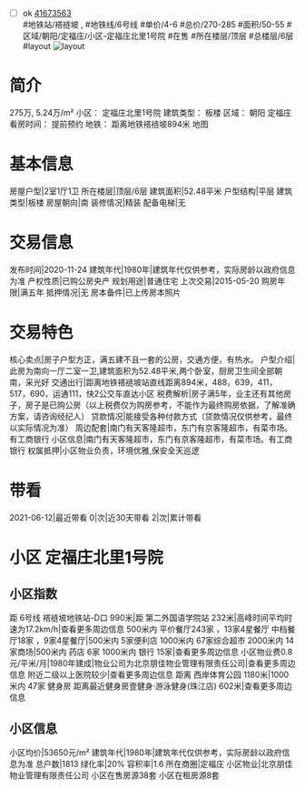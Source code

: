 - [ ] ok [41673563](https://bj.5i5j.com/ershoufang/41673563.html)  
 #地铁站/褡裢坡 ,  #地铁线/6号线
#单价/4-6 #总价/270-285 #面积/50-55   #区域/朝阳/定福庄/小区-定福庄北里1号院 #在售 #所在楼层/顶层 #总楼层/6层 #layout 
![layout](http://image16.5i5j.com/erp/house/4167/41673563/huxing/lbkicgbpfee72870.jpg_P5.jpg) 
# 简介 
 275万,  5.24万/m² 
小区： 定福庄北里1号院
建筑类型： 板楼
区域： 朝阳 定福庄
看房时间： 提前预约
地铁： 距离地铁褡裢坡894米 地图
# 基本信息 
 房屋户型|2室1厅1卫
所在楼层|顶层/6层
建筑面积|52.48平米
户型结构|平层
建筑类型|板楼
房屋朝向|南
装修情况|精装
配备电梯|无
# 交易信息 
 发布时间|2020-11-24
建筑年代|1980年|建筑年代仅供参考，实际房龄以政府信息为准
产权性质|已购公房央产
规划用途|普通住宅
上次交易|2015-05-20
购房年限|满五年
抵押情况|无
房本备件|已上传房本照片
# 交易特色 
 核心卖点|房子户型方正，满五建不且一套的公房，交通方便，有热水。
户型介绍|此房为南向一厅二室一卫,建筑面积为52.48平米,两个卧室，厨房卫生间全部朝南，采光好
交通出行|距离地铁褡裢坡站直线距离894米，488，639，411，517，690，运通111，快2公交车直达小区
税费解析|房子满5年，业主还有其他房子，房子是已购公房（以上税费仅为购房参考，不能作为最终购房依据，了解准确方案，请咨询经纪人）
贷款情况|能接受各种付款方式（贷款情况仅供参考，最终以实际情况为准）
周边配套|南门有天客隆超市，东门有京客隆超市，有菜市场。有工商银行
小区信息|南门有天客隆超市，东门有京客隆超市，有菜市场。有工商银行
权属抵押|小区物业负责，环境优雅,保安全天巡逻
# 带看 
 2021-06-12|最近带看	 0|次|近30天带看	 2|次|累计带看
# 小区 定福庄北里1号院
## 小区指数 
 距 6号线 褡裢坡地铁站-D口 990米|距 第二外国语学院站 232米|高峰时间平均时速为17.2km/h|查看更多周边信息
500米内 平价餐厅243家 ，13家4星餐厅
中档餐厅18家 ，9家4星餐厅|500米内 5家便利店
1000米内 67家综合超市
2000米内 14家商场|500米内 药店 6家
1000米内 银行 15家|查看更多周边信息
小区物业费0.8元/平米/月|1980年建成|物业公司为北京朋佳物业管理有限责任公司|查看更多周边信息
附近二级以上医院较少|查看更多周边信息
距离 西岸体育公园 1180米|1000米内 47家 健身房
距离最近健身房壹健身·游泳健身(珠江店) 602米|查看更多周边信息
## 小区信息 
 小区均价|53650元/m²
建筑年代|1980年|建筑年代仅供参考，实际房龄以政府信息为准
总户数|1813
绿化率|20%
容积率|1.6
所在商圈|定福庄
小区物业|北京朋佳物业管理有限责任公司
小区在售房源38套
小区在租房源8套
